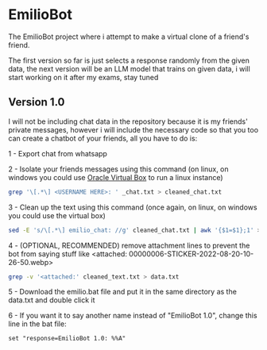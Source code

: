 # EmilioBot
The EmilioBot project where i attempt to make a virtual clone of a friend's friend.

The first version so far is just selects a response randomly from the given data, the next version will be an LLM model that trains on given data, i will start working on it after my exams, stay tuned

## Version 1.0

I will not be including chat data in the repository because it is my friends' private messages, however i will include the necessary code so that you too can create a chatbot of your friends, all you have to do is:

1 - Export chat from whatsapp

2 - Isolate your friends messages using this command (on linux, on windows you could use [Oracle Virtual Box](https://www.virtualbox.org/wiki/Downloads) to run a linux instance) 

```bash
grep '\[.*\] <USERNAME HERE>: ' _chat.txt > cleaned_chat.txt
```

3 - Clean up the text using this command (once again, on linux, on windows you could use the virtual box)

```bash
sed -E 's/\[.*\] emilio_chat: //g' cleaned_chat.txt | awk '{$1=$1};1' > cleaned_text.txt
```

4 - (OPTIONAL, RECOMMENDED) remove attachment lines to prevent the bot from saying stuff like ‎<attached: 00000006-STICKER-2022-08-20-10-26-50.webp>

```bash
grep -v '<attached:' cleaned_text.txt > data.txt
```

5 - Download the emilio.bat file and put it in the same directory as the data.txt and double click it

6 - If you want it to say another name instead of "EmilioBot 1.0", change this line in the bat file:

```batch
set "response=EmilioBot 1.0: %%A"
```
